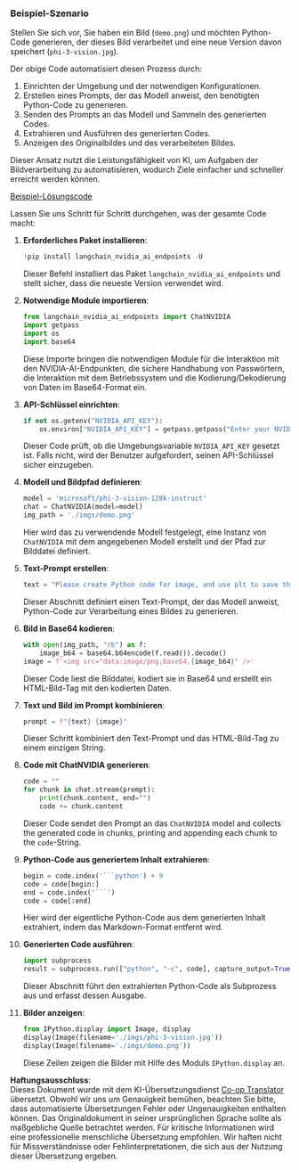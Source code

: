 <!--
CO_OP_TRANSLATOR_METADATA:
{
  "original_hash": "a8de701a2f1eb12b1f82432288d709cf",
  "translation_date": "2025-03-27T12:49:34+00:00",
  "source_file": "md\\02.Application\\04.Vision\\Phi3\\E2E_Nvidia_NIM_Vision.md",
  "language_code": "de"
}
-->
### Beispiel-Szenario

Stellen Sie sich vor, Sie haben ein Bild (`demo.png`) und möchten Python-Code generieren, der dieses Bild verarbeitet und eine neue Version davon speichert (`phi-3-vision.jpg`).

Der obige Code automatisiert diesen Prozess durch:

1. Einrichten der Umgebung und der notwendigen Konfigurationen.
2. Erstellen eines Prompts, der das Modell anweist, den benötigten Python-Code zu generieren.
3. Senden des Prompts an das Modell und Sammeln des generierten Codes.
4. Extrahieren und Ausführen des generierten Codes.
5. Anzeigen des Originalbildes und des verarbeiteten Bildes.

Dieser Ansatz nutzt die Leistungsfähigkeit von KI, um Aufgaben der Bildverarbeitung zu automatisieren, wodurch Ziele einfacher und schneller erreicht werden können.

[Beispiel-Lösungscode](../../../../../../code/06.E2E/E2E_Nvidia_NIM_Phi3_Vision.ipynb)

Lassen Sie uns Schritt für Schritt durchgehen, was der gesamte Code macht:

1. **Erforderliches Paket installieren**:
    ```python
    !pip install langchain_nvidia_ai_endpoints -U
    ```
    Dieser Befehl installiert das Paket `langchain_nvidia_ai_endpoints` und stellt sicher, dass die neueste Version verwendet wird.

2. **Notwendige Module importieren**:
    ```python
    from langchain_nvidia_ai_endpoints import ChatNVIDIA
    import getpass
    import os
    import base64
    ```
    Diese Importe bringen die notwendigen Module für die Interaktion mit den NVIDIA-AI-Endpunkten, die sichere Handhabung von Passwörtern, die Interaktion mit dem Betriebssystem und die Kodierung/Dekodierung von Daten im Base64-Format ein.

3. **API-Schlüssel einrichten**:
    ```python
    if not os.getenv("NVIDIA_API_KEY"):
        os.environ["NVIDIA_API_KEY"] = getpass.getpass("Enter your NVIDIA API key: ")
    ```
    Dieser Code prüft, ob die Umgebungsvariable `NVIDIA_API_KEY` gesetzt ist. Falls nicht, wird der Benutzer aufgefordert, seinen API-Schlüssel sicher einzugeben.

4. **Modell und Bildpfad definieren**:
    ```python
    model = 'microsoft/phi-3-vision-128k-instruct'
    chat = ChatNVIDIA(model=model)
    img_path = './imgs/demo.png'
    ```
    Hier wird das zu verwendende Modell festgelegt, eine Instanz von `ChatNVIDIA` mit dem angegebenen Modell erstellt und der Pfad zur Bilddatei definiert.

5. **Text-Prompt erstellen**:
    ```python
    text = "Please create Python code for image, and use plt to save the new picture under imgs/ and name it phi-3-vision.jpg."
    ```
    Dieser Abschnitt definiert einen Text-Prompt, der das Modell anweist, Python-Code zur Verarbeitung eines Bildes zu generieren.

6. **Bild in Base64 kodieren**:
    ```python
    with open(img_path, "rb") as f:
        image_b64 = base64.b64encode(f.read()).decode()
    image = f'<img src="data:image/png;base64,{image_b64}" />'
    ```
    Dieser Code liest die Bilddatei, kodiert sie in Base64 und erstellt ein HTML-Bild-Tag mit den kodierten Daten.

7. **Text und Bild im Prompt kombinieren**:
    ```python
    prompt = f"{text} {image}"
    ```
    Dieser Schritt kombiniert den Text-Prompt und das HTML-Bild-Tag zu einem einzigen String.

8. **Code mit ChatNVIDIA generieren**:
    ```python
    code = ""
    for chunk in chat.stream(prompt):
        print(chunk.content, end="")
        code += chunk.content
    ```
    Dieser Code sendet den Prompt an das `ChatNVIDIA` model and collects the generated code in chunks, printing and appending each chunk to the `code`-String.

9. **Python-Code aus generiertem Inhalt extrahieren**:
    ```python
    begin = code.index('```python') + 9
    code = code[begin:]
    end = code.index('```')
    code = code[:end]
    ```
    Hier wird der eigentliche Python-Code aus dem generierten Inhalt extrahiert, indem das Markdown-Format entfernt wird.

10. **Generierten Code ausführen**:
    ```python
    import subprocess
    result = subprocess.run(["python", "-c", code], capture_output=True)
    ```
    Dieser Abschnitt führt den extrahierten Python-Code als Subprozess aus und erfasst dessen Ausgabe.

11. **Bilder anzeigen**:
    ```python
    from IPython.display import Image, display
    display(Image(filename='./imgs/phi-3-vision.jpg'))
    display(Image(filename='./imgs/demo.png'))
    ```
    Diese Zeilen zeigen die Bilder mit Hilfe des Moduls `IPython.display` an.

**Haftungsausschluss**:  
Dieses Dokument wurde mit dem KI-Übersetzungsdienst [Co-op Translator](https://github.com/Azure/co-op-translator) übersetzt. Obwohl wir uns um Genauigkeit bemühen, beachten Sie bitte, dass automatisierte Übersetzungen Fehler oder Ungenauigkeiten enthalten können. Das Originaldokument in seiner ursprünglichen Sprache sollte als maßgebliche Quelle betrachtet werden. Für kritische Informationen wird eine professionelle menschliche Übersetzung empfohlen. Wir haften nicht für Missverständnisse oder Fehlinterpretationen, die sich aus der Nutzung dieser Übersetzung ergeben.